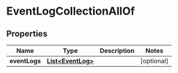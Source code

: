 

# EventLogCollectionAllOf


## Properties

Name | Type | Description | Notes
------------ | ------------- | ------------- | -------------
**eventLogs** | [**List&lt;EventLog&gt;**](EventLog.md) |  |  [optional]



